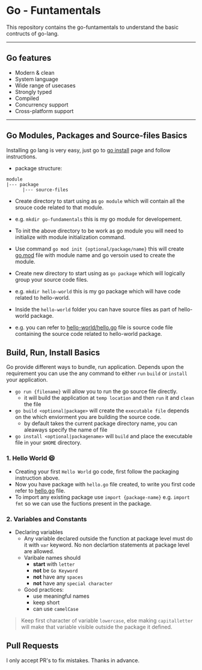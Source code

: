 # Go - Funtamentals

This repository contains the go-funtamentals to understand the basic contructs of go-lang.

----------

## Go features

* Modern & clean
* System language
* Wide range of usecases
* Strongly typed
* Compiled
* Concurrency support
* Cross-platform support

----------


## Go Modules, Packages and Source-files Basics

Installing go lang is very easy, just go to [go install](https://go.dev/doc/install) page and follow instructions.

* package structure:
```
module
|--- package
      |--- source-files
```
  * Create directory to start using as `go module` which will contain all the srouce code related to that module.
  * e.g. `mkdir go-fundamentals` this is my go module for developement.
  * To init the above directory to be work as go module you will need to initialize with module initialization command.
  * Use command `go mod init {optional/package/name}` this will create [go.mod](go.mod) file with module name and go versoin used to create the module.
  
  * Create new directory to start using as `go package` which will logically group your source code files.
  * e.g. `mkdir hello-world` this is my go package which will have code related to hello-world.
  * Inside the `hello-world` folder you can have source files as part of hello-world package.
  * e.g. you can refer to [hello-world/hello.go](hello-world/hello.go) file is source code file containing the source code related to hello-world package.

## Build, Run, Install Basics

Go provide different ways to bundle, run application. Depends upon the requirement you can use the any command to either `run` `build` or `install` your application.

* `go run {filename}` will allow you to run the go source file directly.
  * it will build the application at `temp location` and then `run` it and `clean` the file 
* `go build <optional|package>` will create the `executable file` depends on the which enviorment you are building the source code.
  * by default takes the current package directory name, you can aleaways specify the name of file
* `go install <optional|packagename>` will `build` and place the executable file in your `$HOME` directory. 

### 1. Hello World :smile:

* Creating your first `Hello World` go code, first follow the packaging instruction above.
* Now you have package with `hello.go` file created, to write you first code refer to [hello.go](hello-world/hello.go) file.
* To import any existing package use `import {package-name}` e.g. `import fmt` so we can use the fuctions present in the package.

### 2. Variables and Constants

* Declaring variables
  * Any variable declared outside the function at package level must do it with `var` keyword. No non declartion statements at package level are allowed.
  * Varibale names should
    * **start** with `letter`
    * **not** be `Go Keyword`
    * **not** have any `spaces`
    * **not** have any `special character`
  * Good practices:
    * use meaningful names
    * keep short
    * can use `camelCase`
> Keep first character of variable `lowercase`, else making `capitalletter` will make that variable visible outside the package it defined.




## Pull Requests
I only accept PR's to fix mistakes. Thanks in advance.

